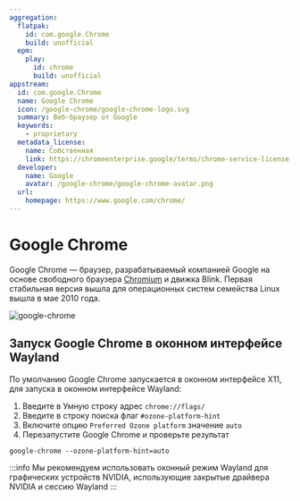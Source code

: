 ```yaml
---
aggregation:
  flatpak:
    id: com.google.Chrome
    build: unofficial
  epm:
    play:
      id: chrome
      build: unofficial
appstream:
  id: com.google.Chrome
  name: Google Chrome
  icon: /google-chrome/google-chrome-logo.svg
  summary: Веб-браузер от Google
  keywords:
    - proprietary
  metadata_license:
    name: Собственная
    link: https://chromeenterprise.google/terms/chrome-service-license-agreement/in/
  developer:
    name: Google
    avatar: /google-chrome/google-chrome-avatar.png
  url:
    homepage: https://www.google.com/chrome/
---
```


# Google Chrome

Google Chrome — браузер, разрабатываемый компанией Google на основе свободного браузера [Chromium](/chromium) и движка Blink. Первая стабильная версия вышла для операционных систем семейства Linux вышла в мае 2010 года.

![google-chrome](/google-chrome/google-chrome-1.png)

<!--@include: @apps/_parts/install/content-flatpak.md-->
<!--@include: @apps/_parts/warns/unprivileged-spaces.md-->
<!--@include: @apps/_parts/install/content-epm-play.md-->

## Запуск Google Chrome в оконном интерфейсе Wayland

По умолчанию Google Chrome запускается в оконном интерфейсе X11, для запуска в оконном интерфейсе Wayland:

1. Введите в Умную строку адрес `chrome://flags/`
2. Введите в строку поиска флаг `#ozone-platform-hint`
3. Включите опцию `Preferred Ozone platform` значение `auto`
4. Перезапустите Google Chrome и проверьте результат

```shell
google-chrome --ozone-platform-hint=auto
```

:::info
Мы рекомендуем использовать оконный режим Wayland для графических устройств NVIDIA, использующие закрытые драйвера NVIDIA и сессию Wayland
:::
